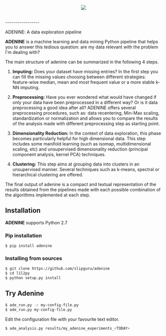 <p align="center">
  <img src="http://www.slipguru.unige.it/Software/adenine/_static/ade_logo_bitmap.png"><br><br>
</p>
-----------------

ADENINE: A data exploration pipeline

**ADENINE** is a machine learning and data mining Python pipeline that helps you to answer this tedious question: are my data relevant with the problem I'm dealing with?

The main structure of adenine can be summarized in the following 4 steps.

1. **Imputing:** Does your dataset have missing entries? In the first step you can fill the missing values choosing between different strategies: feature-wise median, mean and most frequent value or a more stable k-NN imputing.

2. **Preprocessing:** Have you ever wondered what would have changed if only  your data have been preprocessed in a different way? Or is it data preprocessing a good idea after all? ADENINE offers several preprocessing procedures, such as: data recentering, Min-Max scaling, standardization or normalization and allows you to compare the results of the analysis made with different preprocessing step as starting point.

3. **Dimensionality Reduction:** In the context of data exploration, this phase becomes particularly helpful for high dimensional data. This step includes some manifold learning (such as isomap, multidimensional scaling, etc) and unsupervised dimensionality reduction (principal component analysis, kernel PCA) techniques.

4. **Clustering:** This step aims at grouping data into clusters in an unsupervised manner. Several techniques such as k-means, spectral or hierarchical clustering are offered.

The final output of adenine is a compact and textual representation of the results obtained from the pipelines made with each possible combination of the algorithms implemented at each step.

## Installation

**ADENINE** supports Python 2.7

### Pip installation
`$ pip install adenine`

### Installing from sources
```bash
$ git clone https://github.com/slipguru/adenine
$ cd l1l2py
$ python setup.py install
```

## Try Adenine

```bash
$ ade_run.py -c my-config-file.py
$ ade_run.py my-config-file.py
```
Edit the configuration file with your favourite text editor.

```bash
$ ade_analysis.py results/my_adenine_experiments_<TODAY>
```
